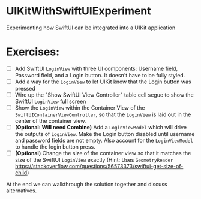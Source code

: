 # UIKitWithSwiftUIExperiment
Experimenting how SwiftUI can be integrated into a UIKit application

# Exercises:
- [ ] Add SwiftUI `LoginView` with three UI components: Username field, Password field, and a Login button. It doesn't have to be fully styled.
- [ ] Add a way for the `LoginView` to let UIKit know that the Login button was pressed
- [ ] Wire up the "Show SwiftUI View Controller" table cell segue to show the SwiftUI `LoginView` full screen
- [ ] Show the `LoginView` within the Container View of the `SwiftUIContainerViewController`, so that the `LoginView` is laid out in the center of the container view.
- [ ] **(Optional: Will need Combine)** Add a `LoginViewModel` which will drive the outputs of `LoginView`. Make the Login button disabled until username and password fields are not empty. Also account for the `LoginViewModel` to handle the login button press.
- [ ] **(Optional)** Change the size of the container view so that it matches the size of the SwiftUI `LoginView` exactly (Hint: Uses `GeometryReader` https://stackoverflow.com/questions/56573373/swiftui-get-size-of-child)

At the end we can walkthrough the solution together and discuss alternatives.
